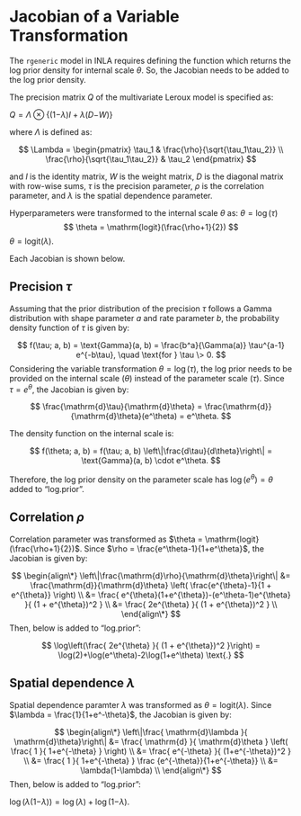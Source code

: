 # Jacobian of a Variable Transformation

The `rgeneric` model in INLA requires defining the function which
returns the log prior density for internal scale *θ*. So, the Jacobian
needs to be added to the log prior density.

The precision matrix *Q* of the multivariate Leroux model is specified
as:

*Q* = *Λ* ⊗ {(1−*λ*)*I* + *λ*(*D*−*W*)}

where *Λ* is defined as:

$$
\Lambda =
\begin{pmatrix}
\tau_1 & \frac{\rho}{\sqrt{\tau_1\tau_2}} \\
\frac{\rho}{\sqrt{\tau_1\tau_2}} & \tau_2
\end{pmatrix}
$$

and *I* is the identity matrix, *W* is the weight matrix, *D* is the
diagonal matrix with row-wise sums, *τ* is the precision parameter, *ρ*
is the correlation parameter, and *λ* is the spatial dependence
parameter.

Hyperparameters were transformed to the internal scale *θ* as:
*θ* = log (*τ*)
$$
\theta = \mathrm{logit}(\frac{\rho+1}{2})
$$
*θ* = logit(*λ*).

Each Jacobian is shown below.

## Precision *τ*

Assuming that the prior distribution of the precision *τ* follows a
Gamma distribution with shape parameter *a* and rate parameter *b*, the
probability density function of *τ* is given by:

$$
f(\tau; a, b) = \text{Gamma}(a, b) = \frac{b^a}{\Gamma(a)} \tau^{a-1} e^{-b\tau}, \quad \text{for } \tau \> 0.
$$
Considering the variable transformation *θ* = log (*τ*), the log prior
needs to be provided on the internal scale (*θ*) instead of the
parameter scale (*τ*). Since *τ* = *e*<sup>*θ*</sup>, the Jacobian is
given by:

$$
\frac{\mathrm{d}\tau}{\mathrm{d}\theta} = \frac{\mathrm{d}}{\mathrm{d}\theta}(e^\theta) = e^\theta.
$$

The density function on the internal scale is:

$$
f(\theta; a, b) = f(\tau; a, b) \left\|\frac{d\tau}{d\theta}\right\| = \text{Gamma}(a, b) \cdot e^\theta.
$$

Therefore, the log prior density on the parameter scale has
log (*e*<sup>*θ*</sup>) = *θ* added to “log.prior”.

## Correlation *ρ*

Correlation parameter was transformed as
$\theta = \mathrm{logit}(\frac{\rho+1}{2})$. Since
$\rho = \frac{e^\theta-1}{1+e^\theta}$, the Jacobian is given by:

$$
\begin{align\*}
\left\|\frac{\mathrm{d}\rho}{\mathrm{d}\theta}\right\| &= 
\frac{\mathrm{d}}{\mathrm{d}\theta} \left( \frac{e^{\theta}-1}{1 + e^{\theta}} \right) \\
&=  \frac{ e^{\theta}(1+e^{\theta})-(e^\theta-1)e^{\theta} }{ (1 + e^{\theta})^2 } \\
&=  \frac{ 2e^{\theta} }{ (1 + e^{\theta})^2 } \\
\end{align\*}
$$
Then, below is added to “log.prior”:

$$
\log\left(\frac{ 2e^{\theta} }{ (1 + e^{\theta})^2 }\right) = 
\log(2)+\log(e^\theta)-2\log(1+e^\theta) \text{.}
$$

## Spatial dependence *λ*

Spatial dependence paramter *λ* was transformed as *θ* = logit(*λ*).
Since $\lambda = \frac{1}{1+e^-\theta}$, the Jacobian is given by:

$$
\begin{align\*}
\left\|\frac{ \mathrm{d}\lambda }{ \mathrm{d}\theta}\right\| &= 
\frac{ \mathrm{d} }{ \mathrm{d}\theta } \left( \frac{ 1 }{ 1+e^{-\theta} } \right) \\
&= \frac{ e^{-\theta} }{ (1+e^{-\theta})^2 } \\
&= \frac{ 1 }{ 1+e^{-\theta} } \frac {e^{-\theta}}{1+e^{-\theta}}     \\
&= \lambda(1-\lambda) \\
\end{align\*}
$$
Then, below is added to “log.prior”:

log (*λ*(1−*λ*)) = log (*λ*) + log (1−*λ*).
